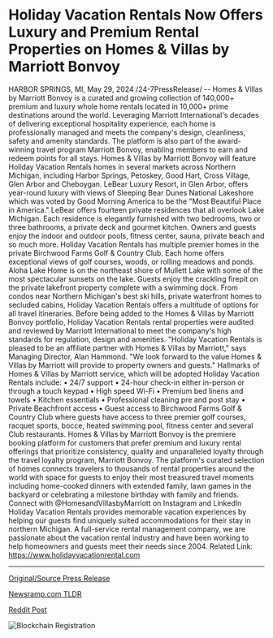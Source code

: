 # Holiday Vacation Rentals Now Offers Luxury and Premium Rental Properties on Homes & Villas by Marriott Bonvoy

HARBOR SPRINGS, MI, May 29, 2024 /24-7PressRelease/ -- Homes & Villas by Marriott Bonvoy is a curated and growing collection of 140,000+ premium and luxury whole home rentals located in 10,000+ prime destinations around the world. Leveraging Marriott International's decades of delivering exceptional hospitality experience, each home is professionally managed and meets the company's design, cleanliness, safety and amenity standards. The platform is also part of the award-winning travel program Marriott Bonvoy, enabling members to earn and redeem points for all stays.  Homes & Villas by Marriott Bonvoy will feature Holiday Vacation Rentals homes in several markets across Northern Michigan, including Harbor Springs, Petoskey, Good Hart, Cross Village, Glen Arbor and Cheboygan.  LeBear Luxury Resort, in Glen Arbor, offers year-round luxury with views of Sleeping Bear Dunes National Lakeshore which was voted by Good Morning America to be the "Most Beautiful Place in America." LeBear offers fourteen private residences that all overlook Lake Michigan. Each residence is elegantly furnished with two bedrooms, two or three bathrooms, a private deck and gourmet kitchen. Owners and guests enjoy the indoor and outdoor pools, fitness center, sauna, private beach and so much more.   Holiday Vacation Rentals has multiple premier homes in the private Birchwood Farms Golf & Country Club. Each home offers exceptional views of golf courses, woods, or rolling meadows and ponds.   Aloha Lake Home is on the northeast shore of Mullett Lake with some of the most spectacular sunsets on the lake. Guests enjoy the crackling firepit on the private lakefront property complete with a swimming dock.   From condos near Northern Michigan's best ski hills, private waterfront homes to secluded cabins, Holiday Vacation Rentals offers a multitude of options for all travel itineraries.  Before being added to the Homes & Villas by Marriott Bonvoy portfolio, Holiday Vacation Rentals rental properties were audited and reviewed by Marriott International to meet the company's high standards for regulation, design and amenities.  "Holiday Vacation Rentals is pleased to be an affiliate partner with Homes & Villas by Marriott," says Managing Director, Alan Hammond. "We look forward to the value Homes & Villas by Marriott will provide to property owners and guests."  Hallmarks of Homes & Villas by Marriott service, which will be adopted Holiday Vacation Rentals include: •	24/7 support •	24-hour check-in either in-person or through a touch keypad •	High speed Wi-Fi •	Premium bed linens and towels •	Kitchen essentials •	Professional cleaning pre and post stay •	Private Beachfront access •	Guest access to Birchwood Farms Golf & Country Club where guests have access to three premier golf courses, racquet sports, bocce, heated swimming pool, fitness center and several Club restaurants.  Homes & Villas by Marriott Bonvoy is the premiere booking platform for customers that prefer premium and luxury rental offerings that prioritize consistency, quality and unparalleled loyalty through the travel loyalty program, Marriott Bonvoy. The platform's curated selection of homes connects travelers to thousands of rental properties around the world with space for guests to enjoy their most treasured travel moments including home-cooked dinners with extended family, lawn games in the backyard or celebrating a milestone birthday with family and friends.  Connect with @HomesandVillasbyMarriott on Instagram and LinkedIn  Holiday Vacation Rentals provides memorable vacation experiences by helping our guests find uniquely suited accommodations for their stay in northern Michigan.  A full-service rental management company, we are passionate about the vacation rental industry and have been working to help homeowners and guests meet their needs since 2004.  Related Link: https://www.holidayvacationrental.com 

---

[Original/Source Press Release](https://www.24-7pressrelease.com/press-release/511234/holiday-vacation-rentals-now-offers-luxury-and-premium-rental-properties-on-homes-villas-by-marriott-bonvoy)
                    

[Newsramp.com TLDR](None) 



[Reddit Post](https://www.reddit.com/r/TravelAndLeisureNews/comments/1d3m4fn/marriott_bonvoy_partners_with_holiday_vacation/) 



![Blockchain Registration](https://cdn.newsramp.app/24-7PressRelease/qrcode/245/29/healLhFx.webp)